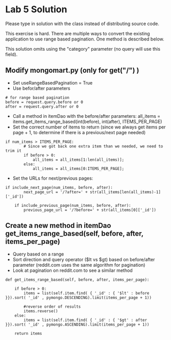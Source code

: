 Lab 5 Solution
==============

Please type in solution with the class instead of distributing source code.

This exercise is hard.  There are multiple ways to convert the existing application to use range based pagination.  One method is described below.

This solution omits using the "category" parameter (no query will use this field).

Modify mongomart.py (only for get("/") )
----------------------------------------

- Set useRangeBasedPagination = True
- Use befor/after parameters

```
# for range based pagination
before = request.query.before or 0
after = request.query.after or 0
```

- Call a method in itemDao with the before/after parameters: all_items = items.get_items_range_based(int(before), int(after), ITEMS_PER_PAGE)
- Set the correct number of items to return (since we always get items per page + 1, to determine if there is a previous/next page needed)

```
if num_items > ITEMS_PER_PAGE:
        # Since we got back one extra item than we needed, we need to trim it
        if before > 0:
            all_items = all_items[1:len(all_items)];
        else:
            all_items = all_items[0:ITEMS_PER_PAGE];
```

- Set the URLs for next/previous pages:

```
if include_next_page(num_items, before, after):
        next_page_url = '/?after=' + str(all_items[len(all_items)-1]['_id'])

    if include_previous_page(num_items, before, after):
        previous_page_url = '/?before=' + str(all_items[0]['_id'])
```

Create a new method in itemDao get_items_range_based(self, before, after, items_per_page)
-----------------------------------------------------------------------------------------

- Query based on a range
- Sort direction and query operator ($lt vs $gt) based on before/after parameter (reddit.com uses the same algorithm for pagination)
- Look at pagination on reddit.com to see a similar method

```
def get_items_range_based(self, before, after, items_per_page):

    if before > 0:
        items = list(self.item.find( { '_id' : { '$lt' : before }}).sort( '_id' , pymongo.DESCENDING).limit(items_per_page + 1))

        #reverse order of results
        items.reverse()
    else:
        items = list(self.item.find( { '_id' : { '$gt' : after }}).sort( '_id' , pymongo.ASCENDING).limit(items_per_page + 1))

    return items
```



